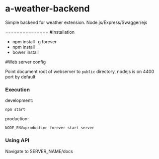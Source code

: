 a-weather-backend
===============

Simple backend for weather extension. Node.js/Express/Swagger/ejs

===============
#Installation

* npm install -g forever
* npm install
* bower install

#Web server config

Point document root of webserver to `public` directory, nodejs is on 4400 port by default

### Execution

development:

    npm start

production:

    NODE_ENV=production forever start server

### Using API

Navigate to SERVER_NAME/docs
